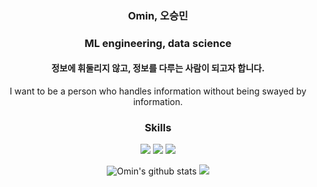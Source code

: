 <div align=center>
<h3>Omin, 오승민</h3>
<h3>ML engineering, data science</h3>
  
<h4>정보에 휘둘리지 않고, 정보를 다루는 사람이 되고자 합니다.</h4>
<p>I want to be a person who handles information without being swayed by information.</p>

<h3>Skills</h3>
<img src="https://img.shields.io/badge/C-A8B9CC?style=for-the-badge&logo=C&logoColor=white">
<img src="https://img.shields.io/badge/Python-3776AB?style=for-the-badge&logo=Python&logoColor=white">
<img src="https://img.shields.io/badge/Pytorch-EE4C2C?style=for-the-badge&logo=Pytorch&logoColor=white">

![Omin's github stats](https://github-readme-stats.vercel.app/api?username=osmin625&show_icons=true)
<a href="https://solved.ac/osmin625" target="_blank"><img src="http://mazassumnida.wtf/api/v2/generate_badge?boj=osmin625"></a>
<!-- [![Top Langs](https://github-readme-stats.vercel.app/api/top-langs/?username=osmin625)](https://github.com/anuraghazra/github-readme-stats) -->
</div>
